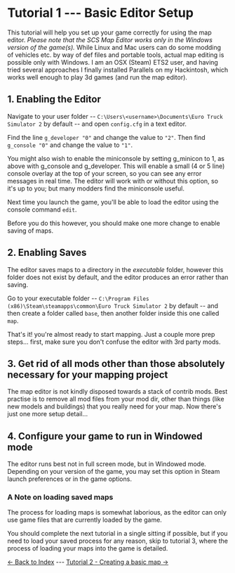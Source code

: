 # Tutorial 1 --- Basic Editor Setup

This tutorial will help you set up your game correctly for using the map editor.  *Please note that the SCS Map Editor works only in the Windows version of the game(s).*  While Linux and Mac users can do some modding of vehicles etc. by way of def files and portable tools, actual map editing is possible only with Windows.  I am an OSX (Steam) ETS2 user, and having tried several approaches I finally installed Parallels on my Hackintosh, which works well enough to play 3d games (and run the map editor).

## 1. Enabling the Editor

Navigate to your user folder -- ```C:\Users\<username>\Documents\Euro Truck Simulator 2``` by default -- and open ```config.cfg``` in a text editor.

Find the line ```g_developer "0"``` and change the value to ```"2"```. Then find ```g_console "0"``` and change the value to ```"1"```.

You might also wish to enable the miniconsole by setting g_minicon to 1, as above with g_console and g_developer.  This will enable a small (4 or 5 line) console overlay at the top of your screen, so you can see any error messages in real time.  The editor will work with or without this option, so it's up to you;  but many modders find the miniconsole useful.

Next time you launch the game, you'll be able to load the editor using the console command ```edit```. 

Before you do this however, you should make one more change to enable saving of maps.

## 2. Enabling Saves

The editor saves maps to a directory in the _executable_ folder, however this folder does not exist by default, and the editor produces an error rather than saving.

Go to your executable folder -- ```C:\Program Files (x86)\Steam\steamapps\common\Euro Truck Simulator 2``` by default -- and then create a folder called ```base```, then another folder inside this one called ```map```.

That's it! you're almost ready to start mapping.  Just a couple more prep steps... first, make sure you don't confuse the editor with 3rd party mods.

## 3.  Get rid of all mods other than those absolutely necessary for your mapping project

The map editor is not kindly disposed towards a stack of contrib mods.  Best practise is to remove all mod files from your mod dir, other than things (like new models and buildings) that you really need for your map.  Now there's just one more setup detail...

## 4.  Configure your game to run in Windowed mode

The editor runs best not in full screen mode, but in Windowed mode.  Depending on your version of the game, you may set this option in Steam launch preferences or in the game options.

### A Note on loading saved maps

The process for loading maps is somewhat laborious, as the editor can only use game files that are currently loaded by the game.

You should complete the next tutorial in a single sitting if possible, but if you need to load your saved process for any reason, skip to tutorial 3, where the process of loading your maps into the game is detailed.

[<- Back to Index](../index.md) --- [ Tutorial 2 - Creating a basic map ->](2_firstmap.md)
